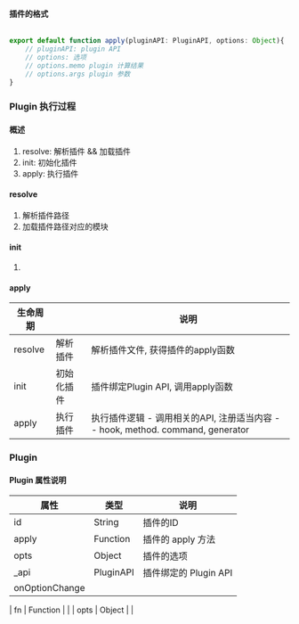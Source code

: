 
#### 插件的格式

```javascript

export default function apply(pluginAPI: PluginAPI, options: Object){
    // pluginAPI: plugin API
    // options: 选项
    // options.memo plugin 计算结果
    // options.args plugin 参数
}

```



### Plugin 执行过程
#### 概述

1. resolve: 解析插件 && 加载插件
2. init: 初始化插件
3. apply: 执行插件

#### resolve

1. 解析插件路径
2. 加载插件路径对应的模块

#### init

1. 

#### apply

| 生命周期 | | 说明 |
| --- | --- | --- |
| resolve | 解析插件 | 解析插件文件, 获得插件的apply函数 |
| init | 初始化插件 | 插件绑定Plugin API, 调用apply函数 |
| apply | 执行插件 | 执行插件逻辑 - 调用相关的API, 注册适当内容 -- hook, method. command, generator |



### Plugin 
#### Plugin 属性说明

| 属性 | 类型 | 说明 |
| --- | --- | --- |
| id | String | 插件的ID |
| apply | Function | 插件的 apply 方法 |
| opts | Object | 插件的选项 |
| \_api | PluginAPI | 插件绑定的 Plugin API
| onOptionChange | | |


| fn | Function |  |
| opts | Object |  |